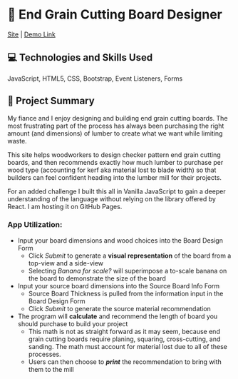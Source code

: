 # 🔪 End Grain Cutting Board Designer

[Site](https://alliesoldau.github.io/End-Grain-Cutting-Board-Designer/) | [Demo Link](https://youtu.be/NotJvmUfZRI)

## 💻 Technologies and Skills Used
JavaScript, HTML5, CSS, Bootstrap, Event Listeners, Forms

## 📝 Project Summary
My fiance and I enjoy designing and building end grain cutting boards. The most frustrating part of the process has always been purchasing the right amount (and dimensions) of lumber to create what we want while limiting waste.

This site helps woodworkers to design checker pattern end grain cutting boards, and then recommends exactly how much lumber to purchase per wood type (accounting for kerf aka material lost to blade width) so that builders can feel confident heading into the lumber mill for their projects.

For an added challenge I built this all in Vanilla JavaScript to gain a deeper understanding of the language without relying on the library offered by React. I am hosting it on GitHub Pages.

### App Utilization: ###
* Input your board dimensions and wood choices into the Board Design Form
  * Click _Submit_ to generate a **visual representation** of the board from a top-view and a side-view
  * Selecting _Banana for scale?_ will superimpose a to-scale banana on the board to demonstrate the size of the board
* Input your source board dimensions into the Source Board Info Form
  * Source Board Thickness is pulled from the information input in the Board Design Form
  * Click _Submit_ to generate the source material recommendation
* The program will **calculate** and recommend the length of board you should purchase to build your project
  * This math is not as straight forward as it may seem, because end grain cutting boards require planing, squaring, cross-cutting, and sanding. The math must account for material lost due to all of these processes.
  * Users can then choose to **_print_** the recommendation to bring with them to the mill
